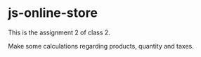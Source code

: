 # js-online-store

This is the assignment 2 of class 2.

Make some calculations regarding products, quantity and taxes.
